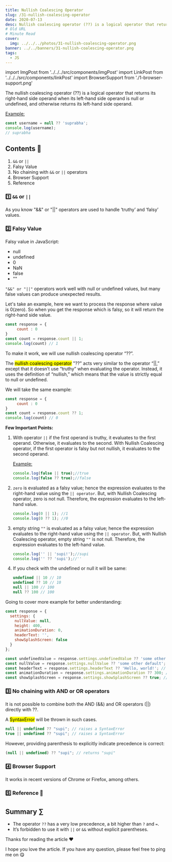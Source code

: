 ```yaml
---
title: Nullish Coalescing Operator
slug: /31-nullish-coalescing-operator
date: 2020-07-13
desc: Nullish coalescing operator (??) is a logical operator that returns its right-hand side operand when its left-hand side operand is null or undefined, and otherwise returns its left-hand side operand.
# Old URL
# Minute Read
cover:
  img: ../../../photos/31-nullish-coalescing-operator.png
banner: ../../banners/31-nullish-coalescing-operator.png
tags:
  - JS
---
```


import ImgPost from '../../../src/components/imgPost'
import LinkPost from '../../../src/components/linkPost'
import BrowserSupport from './1-browser-support.png'

<p><span class='first-letter'>T</span>he nullish coalescing operator (??) is a logical operator that returns its right-hand side operand when its left-hand side operand is null or undefined, and otherwise returns its left-hand side operand.</p>

<u>Example:</u>

```js
const username = null ?? 'suprabha';
console.log(username);
// suprabha
```

## Contents 📝

1. `&&` or `||`
2. Falsy Value
3. No chaining with `&&` or `||` operators
4. Browser Support
5. Reference

### 1️⃣ `&&` or `||` 

As you know "&&" or "||" operators are used to handle ‘truthy’ and ‘falsy’ values.

### 2️⃣ Falsy Value

Falsy value in JavaScript:

- null
- undefined
- 0
- NaN
- false
- ""

`"&&" or "||"` operators work well with null or undefined values, but many false values can produce unexpected results.

Let's take an example, here we want to process the response where value is 0(zero). So when you get the response which is falsy, so it will return the right-hand side value.

```js
const response = {
     count : 0
}
const count = response.count || 1;
console.log(count) // 1
```

To make it work, we will use nullish coalescing operator “??”.

The <mark>nullish coalescing operator</mark> "??" acts very similar to the operator “||,” except that it doesn’t use “truthy” when evaluating the operator. Instead, it uses the definition of “nullish,” which means that the value is strictly equal to null or undefined.

We will take the same example:

```js
const response = {
     count : 0
}
const count = response.count ?? 1;
console.log(count) // 0
```

**Few Important Points:**

1. With operator `||` if the first operand is truthy, it evaluates to the first operand. Otherwise, it evaluates to the second. With Nullish Coalescing operator, if the first operator is falsy but not nullish, it evaluates to the second operand.

    <u>Example:</u>

    ```js
    console.log(false || true);//true
    console.log(false ?? true);//false
    ```

2. `zero` is evaluated as a falsy value; hence the expression evaluates to the right-hand value using the `|| operator`. But, with Nullish Coalescing operator, zero is not null. Therefore, the expression evaluates to the left-hand value.

    ```js
    console.log(0 || 1); //1
    console.log(0 ?? 1); //0
    ```

3. empty string `""` is evaluated as a falsy value; hence the expression evaluates to the right-hand value using the `|| operator`. But, with Nullish Coalescing operator, empty string `""` is not null. Therefore, the expression evaluates to the left-hand value.

    ```js
    console.log('' || 'supi!');//supi      
    console.log('' ?? 'supi');//''
    ```

4. If you check with the undefined or null it will be same:

    ```js
    undefined || 10 // 10
    undefined ?? 10 // 10
    null || 100 // 100
    null ?? 100 // 100
    ```

Going to cover more example for better understanding:

```js
const response = {
  settings: {
    nullValue: null,
    height: 400,
    animationDuration: 0,
    headerText: '',
    showSplashScreen: false
  }
};

const undefinedValue = response.settings.undefinedValue ?? 'some other default'; // result: 'some other default'
const nullValue = response.settings.nullValue ?? 'some other default'; // result: 'some other default'
const headerText = response.settings.headerText ?? 'Hello, world!'; // result: ''
const animationDuration = response.settings.animationDuration ?? 300; // result: 0
const showSplashScreen = response.settings.showSplashScreen ?? true; // result: false
```

### 3️⃣ No chaining with AND or OR operators

It is not possible to combine both the AND (&&) and OR operators (||) directly with ??. 

A <mark>SyntaxError</mark> will be thrown in such cases.

```js
null || undefined ?? "supi"; // raises a SyntaxError
true || undefined ?? "supi"; // raises a SyntaxError
```

However, providing parenthesis to explicitly indicate precedence is correct:

```js
(null || undefined) ?? "supi"; // returns "supi"
```


### 4️⃣ Browser Support

It works in recent versions of Chrome or Firefox, among others.

<ImgPost src={BrowserSupport} alt='nullish coalesing operator' />


### 5️⃣ Reference 🧐

<p><LinkPost href='https://developer.mozilla.org/en-US/docs/Web/JavaScript/Reference/Operators/Nullish_Coalescing_Operator' name='MDN Nullish coalescing operator' /></p>

## Summary ∑

- The operator `??` has a very low precedence, a bit higher than `?` and `=`.
- It’s forbidden to use it with `||` or `&&` without explicit parentheses.

Thanks for reading the article ❤️

I hope you love the article. If you have any question, please feel free to ping me on <LinkPost href='https://twitter.com/suprabhasupi' name='@suprabhasupi' /> 😋
